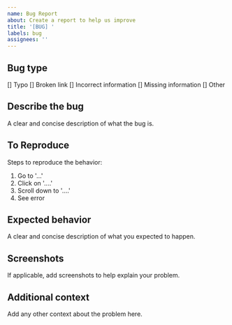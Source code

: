 ```yaml
---
name: Bug Report
about: Create a report to help us improve
title: '[BUG] '
labels: bug
assignees: ''
---
```

## Bug type

[] Typo
[] Broken link
[] Incorrect information
[] Missing information
[] Other

## Describe the bug

A clear and concise description of what the bug is.

## To Reproduce

Steps to reproduce the behavior:

1. Go to '...'
2. Click on '....'
3. Scroll down to '....'
4. See error

## Expected behavior

A clear and concise description of what you expected to happen.

## Screenshots

If applicable, add screenshots to help explain your problem.

## Additional context

Add any other context about the problem here.
